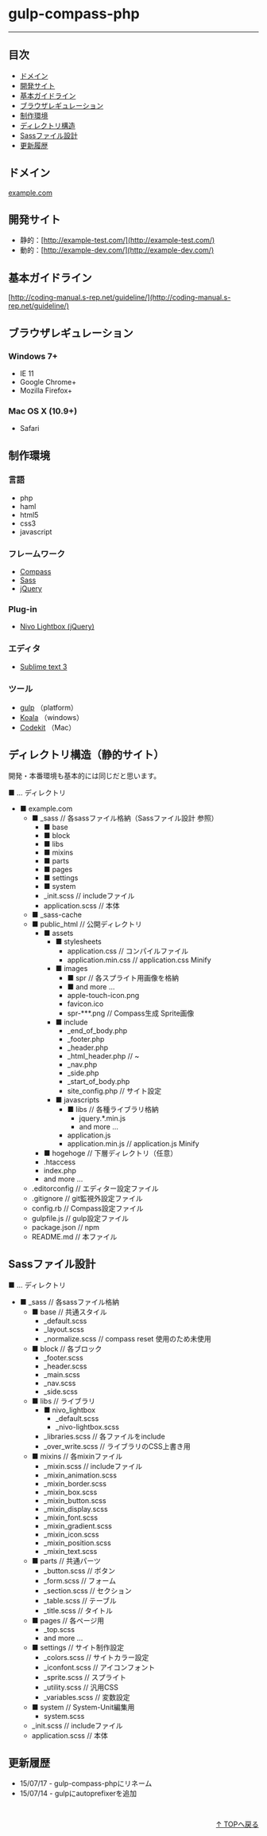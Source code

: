 # gulp-compass-php
---

## 目次

 - [ドメイン](#ドメイン)
 - [開発サイト](#開発サイト)
 - [基本ガイドライン](#基本ガイドライン)
 - [ブラウザレギュレーション](#ブラウザレギュレーション)
 - [制作環境](#制作環境)
 - [ディレクトリ構造](#ディレクトリ構造)
 - [Sassファイル設計](#Sassファイル設計)
 - [更新履歴](#更新履歴)


## ドメイン

[example.com](http://www.example.com/)


## 開発サイト

- 静的：[http://example-test.com/](http://example-test.com/)
- 動的：[http://example-dev.com/](http://example-dev.com/)


## 基本ガイドライン

[http://coding-manual.s-rep.net/guideline/](http://coding-manual.s-rep.net/guideline/)


## ブラウザレギュレーション

### Windows 7+

- IE 11
- Google Chrome+
- Mozilla Firefox+

### Mac OS X (10.9+)

- Safari


## 制作環境

### 言語

- php
- haml
- html5
- css3
- javascript

### フレームワーク

- [Compass](http://compass-style.org/)
- [Sass](http://sass-lang.com/)
- [jQuery](http://jquery.com/)

### Plug-in

- [Nivo Lightbox (jQuery)](https://github.com/gilbitron/Nivo-Lightbox)

### エディタ

- [Sublime text 3](http://www.sublimetext.com/3)

### ツール

- [gulp](http://gulpjs.com) （platform）
- [Koala](http://koala-app.com/) （windows）
- [Codekit](https://incident57.com/codekit/) （Mac）


## ディレクトリ構造（静的サイト）

開発・本番環境も基本的には同じだと思います。

■ … ディレクトリ

- ■ example.com
  - ■ _sass // 各sassファイル格納（Sassファイル設計 参照）
    - ■ base
    - ■ block
    - ■ libs
    - ■ mixins
    - ■ parts
    - ■ pages
    - ■ settings
    - ■ system
    - _init.scss // includeファイル
    - application.scss // 本体
  - ■ _sass-cache
  - ■ public_html // 公開ディレクトリ
    - ■ assets
      - ■ stylesheets
        - application.css // コンパイルファイル
        - application.min.css // application.css Minify
      - ■ images
        - ■ spr // 各スプライト用画像を格納
        - ■ and more ...
        - apple-touch-icon.png
        - favicon.ico
        - spr-***.png // Compass生成 Sprite画像
      - ■ include
        - _end_of_body.php
        - _footer.php
        - _header.php
        - _html_header.php // <!DOCTYPE html> ~ </head>
        - _nav.php
        - _side.php
        - _start_of_body.php
        - site_config.php // サイト設定
      - ■ javascripts
        - ■ libs // 各種ライブラリ格納
          - jquery.*.min.js
          - and more ...
        - application.js
        - application.min.js // application.js Minify
    - ■ hogehoge // 下層ディレクトリ（任意）
    - .htaccess
    - index.php
    - and more ...
  - .editorconfig // エディター設定ファイル
  - .gitignore // git監視外設定ファイル
  - config.rb // Compass設定ファイル
  - gulpfile.js // gulp設定ファイル
  - package.json // npm
  - README.md // 本ファイル


## Sassファイル設計

■ … ディレクトリ

- ■ _sass // 各sassファイル格納
  - ■ base // 共通スタイル
    - _default.scss
    - _layout.scss
    - _normalize.scss // compass reset 使用のため未使用
  - ■ block // 各ブロック
    - _footer.scss
    - _header.scss
    - _main.scss
    - _nav.scss
    - _side.scss
  - ■ libs // ライブラリ
    - ■ nivo_lightbox
      - _default.scss
      - _nivo-lightbox.scss
    - _libraries.scss // 各ファイルをinclude
    - _over_write.scss // ライブラリのCSS上書き用
  - ■ mixins // 各mixinファイル
    - _mixin.scss // includeファイル
    - _mixin_animation.scss
    - _mixin_border.scss
    - _mixin_box.scss
    - _mixin_button.scss
    - _mixin_display.scss
    - _mixin_font.scss
    - _mixin_gradient.scss
    - _mixin_icon.scss
    - _mixin_position.scss
    - _mixin_text.scss
  - ■ parts // 共通パーツ
    - _button.scss // ボタン
    - _form.scss // フォーム
    - _section.scss // セクション
    - _table.scss // テーブル
    - _title.scss // タイトル
  - ■ pages // 各ページ用
    - _top.scss
    - and more ...
  - ■ settings // サイト制作設定
    - _colors.scss // サイトカラー設定
    - _iconfont.scss // アイコンフォント
    - _sprite.scss // スプライト
    - _utility.scss // 汎用CSS
    - _variables.scss // 変数設定
  - ■ system // System-Unit編集用
    - system.scss
  - _init.scss // includeファイル
  - application.scss // 本体


## 更新履歴

- 15/07/17 - gulp-compass-phpにリネーム
- 15/07/14 - gulpにautoprefixerを追加


<p style="margin-top: 3em;text-align: right;"><a href="#">↑ TOPヘ戻る</a></p>


